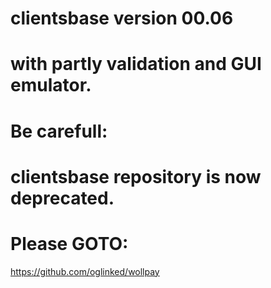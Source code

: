 # clientsbase version 00.06
# with partly validation and GUI emulator.
# Be carefull:
# clientsbase repository is now deprecated.
# Please GOTO:
https://github.com/oglinked/wollpay
